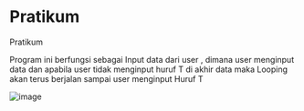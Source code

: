 # Pratikum
Pratikum

Program ini berfungsi sebagai Input data dari user , dimana user menginput data dan apabila user tidak menginput huruf T di akhir data maka Looping akan terus berjalan sampai user menginput Huruf T 

![image](https://user-images.githubusercontent.com/92638894/143965440-c0d32435-40ee-45d8-84e4-abca566c500d.png)
